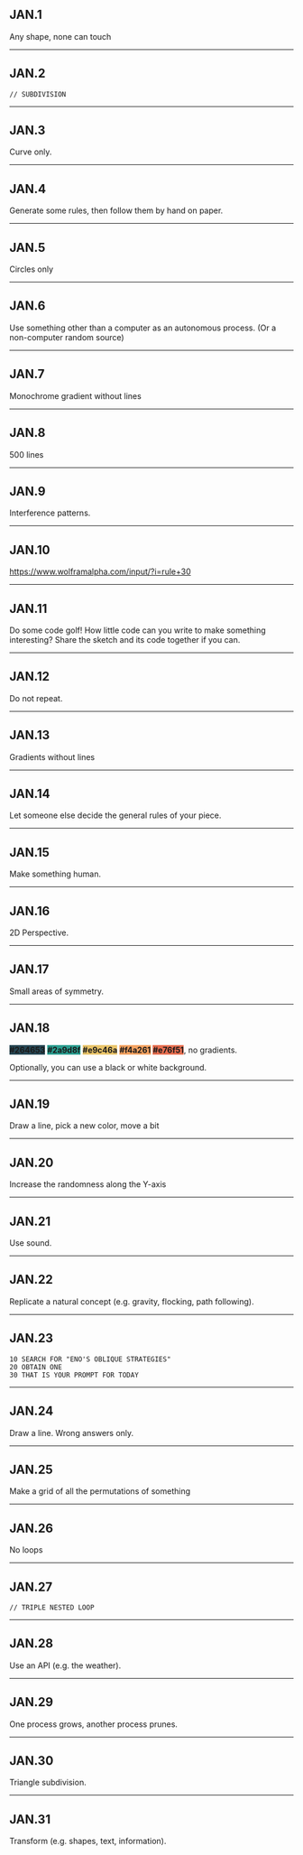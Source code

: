 ## JAN.1

Any shape, none can touch

---
## JAN.2

```
// SUBDIVISION
```

---
## JAN.3

Curve only.

---
## JAN.4

Generate some rules, then follow them by hand on paper.

---
## JAN.5

Circles only

---
## JAN.6

Use something other than a computer as an autonomous process. (Or a non-computer random source)

---
## JAN.7

Monochrome gradient without lines

---
## JAN.8

500 lines

---
## JAN.9

Interference patterns.

---
## JAN.10

https://www.wolframalpha.com/input/?i=rule+30

---
## JAN.11

Do some code golf! How little code can you write to make something interesting? Share the sketch and its code together if you can.

---
## JAN.12

Do not repeat.

---
## JAN.13

Gradients without lines

---
## JAN.14

Let someone else decide the general rules of your piece.

---
## JAN.15

Make something human.

---
## JAN.16

2D Perspective.

---
## JAN.17

Small areas of symmetry.

---
## JAN.18

<b style="background-color: #264653">#264653</b>
<b style="background-color: #2a9d8f">#2a9d8f</b>
<b style="background-color: #e9c46a">#e9c46a</b>
<b style="background-color: #f4a261">#f4a261</b>
<b style="background-color: #e76f51">#e76f51</b>, no gradients. 

Optionally, you can use a black or white background.

---
## JAN.19

Draw a line, pick a new color, move a bit

---
## JAN.20

Increase the randomness along the Y-axis

---
## JAN.21

Use sound.

---
## JAN.22

Replicate a natural concept (e.g. gravity, flocking, path following).

---
## JAN.23

```
10 SEARCH FOR "ENO'S OBLIQUE STRATEGIES"
20 OBTAIN ONE
30 THAT IS YOUR PROMPT FOR TODAY
```

---
## JAN.24

Draw a line. Wrong answers only.

---
## JAN.25

Make a grid of all the permutations of something

---
## JAN.26

No loops

---
## JAN.27

```
// TRIPLE NESTED LOOP
```

---
## JAN.28

Use an API (e.g. the weather).

---
## JAN.29

One process grows, another process prunes.

---
## JAN.30

Triangle subdivision.

---
## JAN.31

Transform (e.g. shapes, text, information).
